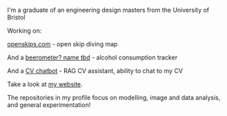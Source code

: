 
I'm a graduate of an engineering design masters from the University of Bristol

Working on:

[openskips.com](https://openskips.com) - open skip diving map

And a [beerometer? name tbd](https://drink-tracking.web.app/#/login) - alcohol consumption tracker

And a [CV chatbot](rag-cv-assistant.web.app/) - RAG CV assistant, ability to chat to my CV

Take a look at [my website](https://pilipb.github.io).

The repositories in my profile focus on modelling, image and data analysis, and general experimentation!



<!--
**pilipb/pilipb** is a ✨ _special_ ✨ repository because its `README.md` (this file) appears on your GitHub profile.

Here are some ideas to get you started:

- 🔭 I’m currently working on ...
- 🌱 I’m currently learning ...
- 👯 I’m looking to collaborate on ...
- 🤔 I’m looking for help with ...
- 💬 Ask me about ...
- 📫 How to reach me: ...
- 😄 Pronouns: ...
- ⚡ Fun fact: ...
-->
